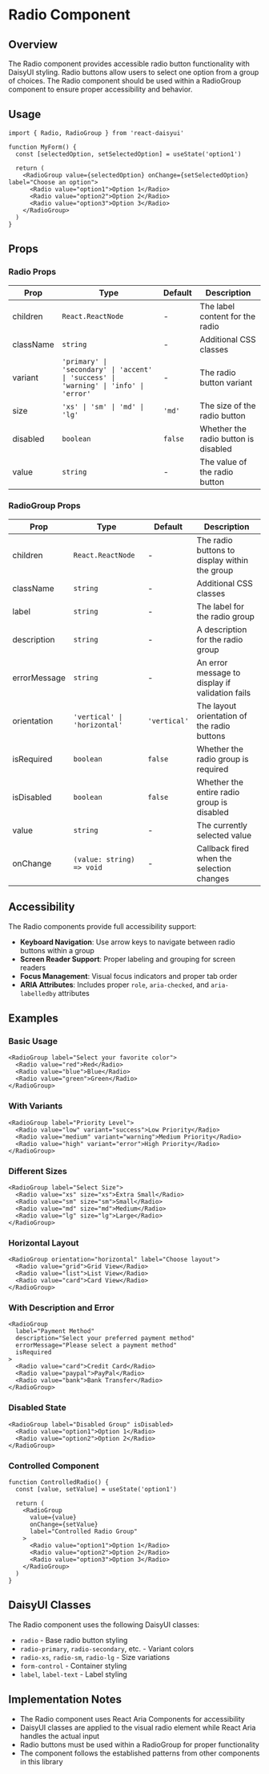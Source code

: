 # Radio Component

## Overview

The Radio component provides accessible radio button functionality with DaisyUI styling. Radio buttons allow users to select one option from a group of choices. The Radio component should be used within a RadioGroup component to ensure proper accessibility and behavior.

## Usage

```tsx
import { Radio, RadioGroup } from 'react-daisyui'

function MyForm() {
  const [selectedOption, setSelectedOption] = useState('option1')

  return (
    <RadioGroup value={selectedOption} onChange={setSelectedOption} label="Choose an option">
      <Radio value="option1">Option 1</Radio>
      <Radio value="option2">Option 2</Radio>
      <Radio value="option3">Option 3</Radio>
    </RadioGroup>
  )
}
```

## Props

### Radio Props

| Prop      | Type                                                                         | Default | Description                           |
| --------- | ---------------------------------------------------------------------------- | ------- | ------------------------------------- |
| children  | `React.ReactNode`                                                            | -       | The label content for the radio      |
| className | `string`                                                                     | -       | Additional CSS classes                |
| variant   | `'primary' \| 'secondary' \| 'accent' \| 'success' \| 'warning' \| 'info' \| 'error'` | -       | The radio button variant              |
| size      | `'xs' \| 'sm' \| 'md' \| 'lg'`                                               | `'md'`  | The size of the radio button          |
| disabled  | `boolean`                                                                    | `false` | Whether the radio button is disabled  |
| value     | `string`                                                                     | -       | The value of the radio button         |

### RadioGroup Props

| Prop         | Type                                    | Default      | Description                                         |
| ------------ | --------------------------------------- | ------------ | --------------------------------------------------- |
| children     | `React.ReactNode`                       | -            | The radio buttons to display within the group      |
| className    | `string`                                | -            | Additional CSS classes                              |
| label        | `string`                                | -            | The label for the radio group                      |
| description  | `string`                                | -            | A description for the radio group                  |
| errorMessage | `string`                                | -            | An error message to display if validation fails    |
| orientation  | `'vertical' \| 'horizontal'`            | `'vertical'` | The layout orientation of the radio buttons        |
| isRequired   | `boolean`                               | `false`      | Whether the radio group is required                |
| isDisabled   | `boolean`                               | `false`      | Whether the entire radio group is disabled         |
| value        | `string`                                | -            | The currently selected value                        |
| onChange     | `(value: string) => void`               | -            | Callback fired when the selection changes          |

## Accessibility

The Radio components provide full accessibility support:

- **Keyboard Navigation**: Use arrow keys to navigate between radio buttons within a group
- **Screen Reader Support**: Proper labeling and grouping for screen readers
- **Focus Management**: Visual focus indicators and proper tab order
- **ARIA Attributes**: Includes proper `role`, `aria-checked`, and `aria-labelledby` attributes

## Examples

### Basic Usage

```tsx
<RadioGroup label="Select your favorite color">
  <Radio value="red">Red</Radio>
  <Radio value="blue">Blue</Radio>
  <Radio value="green">Green</Radio>
</RadioGroup>
```

### With Variants

```tsx
<RadioGroup label="Priority Level">
  <Radio value="low" variant="success">Low Priority</Radio>
  <Radio value="medium" variant="warning">Medium Priority</Radio>
  <Radio value="high" variant="error">High Priority</Radio>
</RadioGroup>
```

### Different Sizes

```tsx
<RadioGroup label="Select Size">
  <Radio value="xs" size="xs">Extra Small</Radio>
  <Radio value="sm" size="sm">Small</Radio>
  <Radio value="md" size="md">Medium</Radio>
  <Radio value="lg" size="lg">Large</Radio>
</RadioGroup>
```

### Horizontal Layout

```tsx
<RadioGroup orientation="horizontal" label="Choose layout">
  <Radio value="grid">Grid View</Radio>
  <Radio value="list">List View</Radio>
  <Radio value="card">Card View</Radio>
</RadioGroup>
```

### With Description and Error

```tsx
<RadioGroup 
  label="Payment Method" 
  description="Select your preferred payment method"
  errorMessage="Please select a payment method"
  isRequired
>
  <Radio value="card">Credit Card</Radio>
  <Radio value="paypal">PayPal</Radio>
  <Radio value="bank">Bank Transfer</Radio>
</RadioGroup>
```

### Disabled State

```tsx
<RadioGroup label="Disabled Group" isDisabled>
  <Radio value="option1">Option 1</Radio>
  <Radio value="option2">Option 2</Radio>
</RadioGroup>
```

### Controlled Component

```tsx
function ControlledRadio() {
  const [value, setValue] = useState('option1')
  
  return (
    <RadioGroup 
      value={value} 
      onChange={setValue}
      label="Controlled Radio Group"
    >
      <Radio value="option1">Option 1</Radio>
      <Radio value="option2">Option 2</Radio>
      <Radio value="option3">Option 3</Radio>
    </RadioGroup>
  )
}
```

## DaisyUI Classes

The Radio component uses the following DaisyUI classes:

- `radio` - Base radio button styling
- `radio-primary`, `radio-secondary`, etc. - Variant colors
- `radio-xs`, `radio-sm`, `radio-lg` - Size variations
- `form-control` - Container styling
- `label`, `label-text` - Label styling

## Implementation Notes

- The Radio component uses React Aria Components for accessibility
- DaisyUI classes are applied to the visual radio element while React Aria handles the actual input
- Radio buttons must be used within a RadioGroup for proper functionality
- The component follows the established patterns from other components in this library